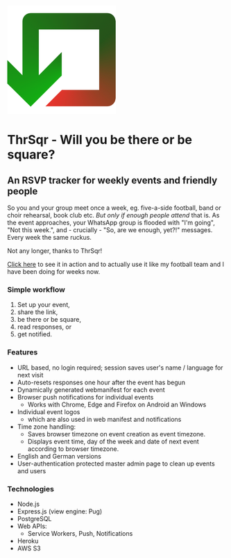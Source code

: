 ![ThrSqr logo](./public/images/thrsqrlogo-250.png)

# ThrSqr - Will you be there or be square?

## An RSVP tracker for weekly events and friendly people

So you and your group meet once a week, eg. five-a-side football, band or choir rehearsal, book club etc. _But only if enough people attend_ that is. As the event approaches, your WhatsApp group is flooded with "I'm going", "Not this week.", and - crucially - "So, are we enough, yet?!" messages. Every week the same ruckus.

Not any longer, thanks to ThrSqr!

[Click here](https://thrsqr.hrmn.dev) to see it in action and to actually use it like my football team and I have been doing for weeks now.

### Simple workflow

1. Set up your event,
2. share the link,
3. be there or be square,
4. read responses, or
5. get notified.

### Features

* URL based, no login required; session saves user's name / language for next visit
* Auto-resets responses one hour after the event has begun
* Dynamically generated webmanifest for each event
* Browser push notifications for individual events
  * Works with Chrome, Edge and Firefox on Android an Windows
* Individual event logos
  * which are also used in web manifest and notifications
* Time zone handling:
  * Saves browser timezone on event creation as event timezone. 
  * Displays event time, day of the week and date of next event according to browser timezone.
* English and German versions
* User-authentication protected master admin page to clean up events and users

### Technologies

* Node.js
* Express.js (view engine: Pug)
* PostgreSQL
* Web APIs:
  * Service Workers, Push, Notifications
* Heroku
* AWS S3
